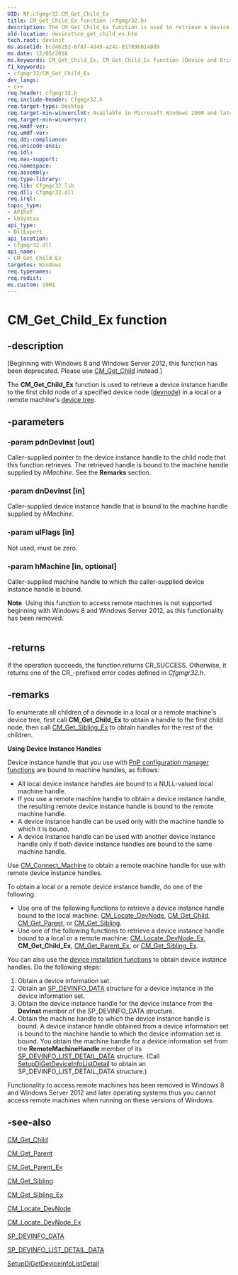 ```yaml
---
UID: NF:cfgmgr32.CM_Get_Child_Ex
title: CM_Get_Child_Ex function (cfgmgr32.h)
description: The CM_Get_Child_Ex function is used to retrieve a device instance handle to the first child node of a specified device node (devnode) in a local or a remote machine's device tree.
old-location: devinst\cm_get_child_ex.htm
tech.root: devinst
ms.assetid: bcd46252-6f87-4d49-a24c-81789b0148d9
ms.date: 12/05/2018
ms.keywords: CM_Get_Child_Ex, CM_Get_Child_Ex function [Device and Driver Installation], cfgmgr32/CM_Get_Child_Ex, cfgmgrfn_0f1bca09-50a8-4807-a1d8-79476328b649.xml, devinst.cm_get_child_ex
f1_keywords:
- cfgmgr32/CM_Get_Child_Ex
dev_langs:
- c++
req.header: cfgmgr32.h
req.include-header: Cfgmgr32.h
req.target-type: Desktop
req.target-min-winverclnt: Available in Microsoft Windows 2000 and later versions of Windows.
req.target-min-winversvr: 
req.kmdf-ver: 
req.umdf-ver: 
req.ddi-compliance: 
req.unicode-ansi: 
req.idl: 
req.max-support: 
req.namespace: 
req.assembly: 
req.type-library: 
req.lib: Cfgmgr32.lib
req.dll: Cfgmgr32.dll
req.irql: 
topic_type:
- APIRef
- kbSyntax
api_type:
- DllExport
api_location:
- Cfgmgr32.dll
api_name:
- CM_Get_Child_Ex
targetos: Windows
req.typenames: 
req.redist: 
ms.custom: 19H1
---
```


# CM_Get_Child_Ex function


## -description


<p class="CCE_Message">[Beginning with Windows 8 and Windows Server 2012, this function has been deprecated.  Please use <a href="https://docs.microsoft.com/windows/desktop/api/cfgmgr32/nf-cfgmgr32-cm_get_child">CM_Get_Child</a> instead.]

The <b>CM_Get_Child_Ex</b> function is used to retrieve a device instance handle to the first child node of a specified device node (<a href="https://docs.microsoft.com/windows-hardware/drivers/">devnode</a>) in a local or a remote machine's <a href="https://docs.microsoft.com/windows-hardware/drivers/kernel/device-tree">device tree</a>.


## -parameters




### -param pdnDevInst [out]

Caller-supplied pointer to the device instance handle to the child node that this function retrieves. The retrieved handle is bound to the machine handle supplied by <i>hMachine</i>. See the <b>Remarks</b> section.


### -param dnDevInst [in]

Caller-supplied device instance handle that is bound to the machine handle supplied by <i>hMachine</i>. 


### -param ulFlags [in]

Not used, must be zero.


### -param hMachine [in, optional]

Caller-supplied machine handle to which the caller-supplied device instance handle is bound.

<div class="alert"><b>Note</b>  Using this function to access remote machines is not supported beginning with Windows 8 and Windows Server 2012, as this functionality has been removed.</div>
<div> </div>

## -returns



If the operation succeeds, the function returns CR_SUCCESS. Otherwise, it returns one of the CR_-prefixed error codes defined in <i>Cfgmgr32.h</i>.




## -remarks



To enumerate all children of a devnode in a local or a remote machine's device tree, first call <b>CM_Get_Child_Ex</b> to obtain a handle to the first child node, then call <a href="https://docs.microsoft.com/windows/desktop/api/cfgmgr32/nf-cfgmgr32-cm_get_sibling_ex">CM_Get_Sibling_Ex</a> to obtain handles for the rest of the children.

<b>Using Device Instance Handles</b>

Device instance handle that you use with <a href="https://docs.microsoft.com/previous-versions/ff549713(v=vs.85)">PnP configuration manager functions</a> are bound to machine handles, as follows:

<ul>
<li>
All local device instance handles are bound to a NULL-valued local machine handle.

</li>
<li>
If you use a remote machine handle to obtain a device instance handle, the resulting remote device instance handle is bound to the remote machine handle.

</li>
<li>
A device instance handle can be used only with the machine handle to which it is bound. 

</li>
<li>
A device instance handle can be used with another device instance handle only if both device instance handles are bound to the same machine handle.

</li>
</ul>
Use <a href="https://docs.microsoft.com/windows/desktop/api/cfgmgr32/nf-cfgmgr32-cm_connect_machinew">CM_Connect_Machine</a> to obtain a remote machine handle for use with remote device instance handles.

To obtain a local or a remote device instance handle, do one of the following. 

<ul>
<li>
Use one of the following functions to retrieve a device instance handle bound to the local machine: <a href="https://docs.microsoft.com/windows/desktop/api/cfgmgr32/nf-cfgmgr32-cm_locate_devnodea">CM_Locate_DevNode</a>, <a href="https://docs.microsoft.com/windows/desktop/api/cfgmgr32/nf-cfgmgr32-cm_get_child">CM_Get_Child</a>, <a href="https://docs.microsoft.com/windows/desktop/api/cfgmgr32/nf-cfgmgr32-cm_get_parent">CM_Get_Parent</a>, or <a href="https://docs.microsoft.com/windows/desktop/api/cfgmgr32/nf-cfgmgr32-cm_get_sibling">CM_Get_Sibling</a>.

</li>
<li>
Use one of the following functions to retrieve a device instance handle bound to a local or a remote machine: <a href="https://docs.microsoft.com/windows/desktop/api/cfgmgr32/nf-cfgmgr32-cm_locate_devnode_exw">CM_Locate_DevNode_Ex</a>, <b>CM_Get_Child_Ex</b>, <a href="https://docs.microsoft.com/windows/desktop/api/cfgmgr32/nf-cfgmgr32-cm_get_parent_ex">CM_Get_Parent_Ex</a>, or <a href="https://docs.microsoft.com/windows/desktop/api/cfgmgr32/nf-cfgmgr32-cm_get_sibling_ex">CM_Get_Sibling_Ex</a>.

</li>
</ul>
You can also use the <a href="https://docs.microsoft.com/previous-versions/ff541299(v=vs.85)">device installation functions</a> to obtain device instance handles. Do the following steps: 

<ol>
<li>
Obtain a device information set. 

</li>
<li>
Obtain an <a href="https://docs.microsoft.com/windows/desktop/api/setupapi/ns-setupapi-sp_devinfo_data">SP_DEVINFO_DATA</a> structure for a device instance in the device information set.

</li>
<li>
Obtain the device instance handle for the device instance from the <b>DevInst</b> member of the SP_DEVINFO_DATA structure.

</li>
<li>
Obtain the machine handle to which the device instance handle is bound. A device instance handle obtained from a device information set is bound to the machine handle to which the device information set is bound. You obtain the machine handle for a device information set from the <b>RemoteMachineHandle</b> member of its <a href="https://docs.microsoft.com/windows/desktop/api/setupapi/ns-setupapi-sp_devinfo_list_detail_data_a">SP_DEVINFO_LIST_DETAIL_DATA</a> structure. (Call <a href="https://docs.microsoft.com/windows/desktop/api/setupapi/nf-setupapi-setupdigetdeviceinfolistdetaila">SetupDiGetDeviceInfoListDetail</a> to obtain an SP_DEVINFO_LIST_DETAIL_DATA structure.)

</li>
</ol>
 Functionality to access remote machines has been removed in Windows 8 and Windows Server 2012 and later operating systems thus you cannot access remote machines when running on these versions of Windows.




## -see-also




<a href="https://docs.microsoft.com/windows/desktop/api/cfgmgr32/nf-cfgmgr32-cm_get_child">CM_Get_Child</a>



<a href="https://docs.microsoft.com/windows/desktop/api/cfgmgr32/nf-cfgmgr32-cm_get_parent">CM_Get_Parent</a>



<a href="https://docs.microsoft.com/windows/desktop/api/cfgmgr32/nf-cfgmgr32-cm_get_parent_ex">CM_Get_Parent_Ex</a>



<a href="https://docs.microsoft.com/windows/desktop/api/cfgmgr32/nf-cfgmgr32-cm_get_sibling">CM_Get_Sibling</a>



<a href="https://docs.microsoft.com/windows/desktop/api/cfgmgr32/nf-cfgmgr32-cm_get_sibling_ex">CM_Get_Sibling_Ex</a>



<a href="https://docs.microsoft.com/windows/desktop/api/cfgmgr32/nf-cfgmgr32-cm_locate_devnodea">CM_Locate_DevNode</a>



<a href="https://docs.microsoft.com/windows/desktop/api/cfgmgr32/nf-cfgmgr32-cm_locate_devnode_exw">CM_Locate_DevNode_Ex</a>



<a href="https://docs.microsoft.com/windows/desktop/api/setupapi/ns-setupapi-sp_devinfo_data">SP_DEVINFO_DATA</a>



<a href="https://docs.microsoft.com/windows/desktop/api/setupapi/ns-setupapi-sp_devinfo_list_detail_data_a">SP_DEVINFO_LIST_DETAIL_DATA</a>



<a href="https://docs.microsoft.com/windows/desktop/api/setupapi/nf-setupapi-setupdigetdeviceinfolistdetaila">SetupDiGetDeviceInfoListDetail</a>
 

 

